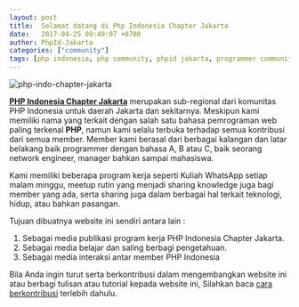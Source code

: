 ```yaml
---
layout: post
title:  Selamat datang di Php Indonesia Chapter Jakarta
date:   2017-04-25 09:49:07 +0700
author: PhpId-Jakarta
categories: ["community"]
tags: [php indonesia, php community, phpid jakarta, programmer community]
---
```



![php-indo-chapter-jakarta]({{site.logo_url}})


[**PHP Indonesia Chapter Jakarta**][phpid-jakarta] merupakan sub-regional dari komunitas PHP Indonesia untuk daerah Jakarta dan sekitarnya. Meskipun kami memiliki nama yang terkait dengan salah satu bahasa pemrograman web paling terkenal **PHP**, namun kami selalu terbuka terhadap semua kontribusi dari semua member. Member kami berasal dari berbagai kalangan dan latar belakang baik programmer dengan bahasa A, B atau C, baik seorang network engineer, manager bahkan sampai mahasiswa.

<a name='more'></a>

Kami memiliki beberapa program kerja seperti Kuliah WhatsApp setiap malam minggu, meetup rutin yang menjadi sharing knowledge juga bagi member yang ada, serta sharing juga dalam berbagai hal terkait teknologi, hidup, atau bahkan pasangan.


Tujuan dibuatnya website ini sendiri antara lain :

1. Sebagai media publikasi program kerja PHP Indonesia Chapter Jakarta.
2. Sebagai media belajar dan saling berbagi pengetahuan.
3. Sebagai media interaksi antar member PHP Indonesia


Bila Anda ingin turut serta berkontribusi dalam mengembangkan website ini atau berbagi tulisan atau tutorial kepada website ini, Silahkan baca [cara berkontribusi][kontribusi] terlebih dahulu.

[phpid-jakarta]: https://phpid-jakarta.github.io
[kontribusi]: https://github.com/phpid-jakarta/phpid-jakarta.github.io/wiki/Aturan-dan-Cara-Berkontribusi
